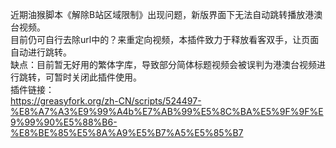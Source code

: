 近期油猴脚本《解除B站区域限制》出现问题，新版界面下无法自动跳转播放港澳台视频。  
目前仍可自行去除url中的？来重定向视频，本插件致力于释放看客双手，让页面自动进行跳转。  
缺点：目前暂无好用的繁体字库，导致部分简体标题视频会被误判为港澳台视频进行跳转，可暂时关闭此插件使用。  
插件链接：  
https://greasyfork.org/zh-CN/scripts/524497-%E8%A7%A3%E9%99%A4b%E7%AB%99%E5%8C%BA%E5%9F%9F%E9%99%90%E5%88%B6-%E8%BE%85%E5%8A%A9%E5%B7%A5%E5%85%B7
